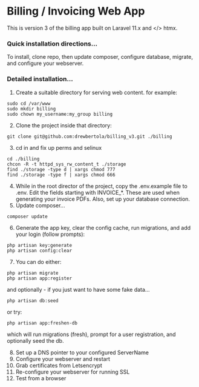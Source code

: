 # Billing / Invoicing Web App

This is version 3 of the billing app built on Laravel 11.x and </> htmx.

### Quick installation directions...
To install, clone repo, then update composer, configure database, migrate, and configure your webserver.  

### Detailed installation...
1. Create a suitable directory for serving web content. for example:
```
sudo cd /var/www
sudo mkdir billing
sudo chown my_username:my_group billing
``` 
2. Clone the project inside that directory:
```
git clone git@github.com:drewbertola/billing_v3.git ./billing
```
3. cd in and fix up perms and selinux
```
cd ./billing
chcon -R -t httpd_sys_rw_content_t ./storage
find ./storage -type d | xargs chmod 777
find ./storage -type f | xargs chmod 666
```
4. While in the root director of the project, copy the .env.example file to .env.  Edit the fields starting with INVOICE_*.  These are used when generating your invoice PDFs.  Also, set up your database connection.
5. Update composer...
```
composer update
```
6. Generate the app key, clear the config cache, run migrations, and add your login (follow prompts):
```
php artisan key:generate
php artisan config:clear
```
7.  You can do either:
```
php artisan migrate
php artisan app:register
```
and optionally - if you just want to have some fake data...
```
php artisan db:seed
```
or try:
```
php artisan app:freshen-db
```
which will run migrations (fresh), prompt for a user registration, and optionally seed the db.

8. Set up a DNS pointer to your configured ServerName
9. Configure your webserver and restart
10. Grab certificates from Letsencrypt
11. Re-configure your webserver for running SSL
12. Test from a browser
